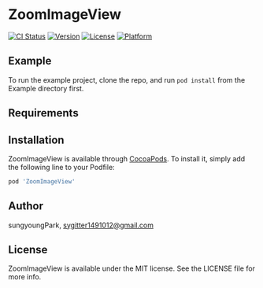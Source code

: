 # ZoomImageView

[![CI Status](https://img.shields.io/travis/sungyoungPark/ZoomImageView.svg?style=flat)](https://travis-ci.org/sungyoungPark/ZoomImageView)
[![Version](https://img.shields.io/cocoapods/v/ZoomImageView.svg?style=flat)](https://cocoapods.org/pods/ZoomImageView)
[![License](https://img.shields.io/cocoapods/l/ZoomImageView.svg?style=flat)](https://cocoapods.org/pods/ZoomImageView)
[![Platform](https://img.shields.io/cocoapods/p/ZoomImageView.svg?style=flat)](https://cocoapods.org/pods/ZoomImageView)

## Example

To run the example project, clone the repo, and run `pod install` from the Example directory first.

## Requirements

## Installation

ZoomImageView is available through [CocoaPods](https://cocoapods.org). To install
it, simply add the following line to your Podfile:

```ruby
pod 'ZoomImageView'
```

## Author

sungyoungPark, sygitter1491012@gmail.com

## License

ZoomImageView is available under the MIT license. See the LICENSE file for more info.
